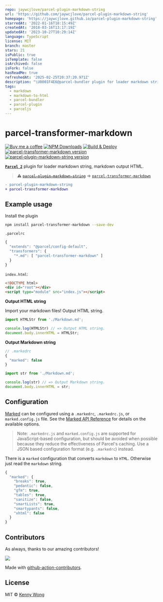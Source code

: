 ```yaml
---
repo: jaywcjlove/parcel-plugin-markdown-string
url: 'https://github.com/jaywcjlove/parcel-plugin-markdown-string'
homepage: 'https://jaywcjlove.github.io/parcel-plugin-markdown-string'
starredAt: '2022-01-16T18:15:49Z'
createdAt: '2018-03-16T13:17:19Z'
updatedAt: '2023-10-27T10:29:14Z'
language: TypeScript
license: MIT
branch: master
stars: 21
isPublic: true
isTemplate: false
isArchived: false
isFork: false
hasReadMe: true
refreshedAt: '2025-02-25T20:37:20.971Z'
description: "\U0001F4E6@parcel-bundler plugin for loader markdown string, markdown output HTML. "
tags:
  - markdown
  - markdown-to-html
  - parcel-bundler
  - parcel-plugin
  - parceljs
---
```


parcel-transformer-markdown
===

[![Buy me a coffee](https://img.shields.io/badge/Buy%20me%20a%20coffee-048754?logo=buymeacoffee)](https://jaywcjlove.github.io/#/sponsor)
[![NPM Downloads](https://img.shields.io/npm/dm/parcel-transformer-markdown.svg?style=flat)](https://www.npmjs.com/package/parcel-transformer-markdown)
[![Build & Deploy](https://github.com/jaywcjlove/parcel-plugin-markdown-string/actions/workflows/ci.yml/badge.svg)](https://github.com/jaywcjlove/parcel-plugin-markdown-string/actions/workflows/ci.yml)
[![parcel-transformer-markdown version](https://img.shields.io/npm/v/parcel-transformer-markdown.svg?label=parcel-transformer-markdown)](https://www.npmjs.com/package/parcel-transformer-markdown)
[![parcel-plugin-markdown-string version](https://img.shields.io/npm/v/parcel-plugin-markdown-string.svg?label=parcel-plugin-markdown-string)](https://www.npmjs.com/package/parcel-plugin-markdown-string)

[**`Parcel 2`**](https://parceljs.org/) plugin for loader markdown string, markdown output HTML.

> ⚠️ ~~[`parcel-plugin-markdown-string`](https://github.com/jaywcjlove/parcel-plugin-markdown-string/tree/parcel-plugin-markdown-string)~~ => [`parcel-transformer-markdown`](https://www.npmjs.com/package/parcel-transformer-markdown)

```diff
- parcel-plugin-markdown-string 
+ parcel-transformer-markdown
```

## Example usage

Install the plugin

```bash
npm install parcel-transformer-markdown --save-dev
```

`.parcelrc`

```js
{
  "extends": "@parcel/config-default",
  "transformers": {
    "*.md": [ "parcel-transformer-markdown" ]
  }
}
```

`index.html`:

```html
<!DOCTYPE html>
<div id="root"></div>
<script type="module" src="index.js"></script>
```

**Output HTML string**

Import your markdown files! Output HTML string.

```js
import HTMLStr from './Markdown.md';

console.log(HTMLStr) // => Output HTML string.
document.body.innerHTML = HTMLStr;
```

**Output Markdown string**

```js
// .markedrc
{
  "marked": false
}
```

```js
import str from './Markdown.md';

console.log(str) // => Output Markdown string.
document.body.innerHTML = str;
```

## Configuration

[Marked](https://github.com/markedjs/marked) can be configured using a `.markedrc`, `.markedrc.js`, or `marked.config.js` file. See the [Marked API Reference](https://marked.js.org/using_advanced#options) for details on the available options.

> Note: `.markedrc.js` and `marked.config.js` are supported for JavaScript-based configuration, but should be avoided when possible because they reduce the effectiveness of Parcel's caching. Use a JSON based configuration format (e.g. `.markedrc`) instead.

There is a `marked` configuration that converts `markdown` to `HTML`. Otherwise just read the `markdown` string.

```js
{
  "marked": {
    "breaks": true,
    "pedantic": false,
    "gfm": true,
    "tables": true,
    "sanitize": false,
    "smartLists": true,
    "smartypants": false,
    "xhtml": false
  }
}
```

## Contributors

As always, thanks to our amazing contributors!

<a href="https://github.com/jaywcjlove/parcel-plugin-markdown-string/graphs/contributors">
  <img src="https://jaywcjlove.github.io/parcel-plugin-markdown-string/CONTRIBUTORS.svg" />
</a>

Made with [github-action-contributors](https://github.com/jaywcjlove/github-action-contributors).

## License

MIT © [Kenny Wong](https://wangchujiang.com)
